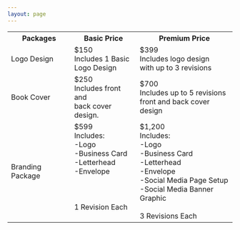 ```yaml
---
layout: page
---
```


</style>
<table class="tg">
  <tr>
    <th class="tg-0xaf">      Packages</th>
    <th class="tg-0xaf">      Basic Price<br></th>
    <th class="tg-0xaf">         Premium Price<br></th>
  </tr>
  <tr>
    <td class="tg-sjv5">Logo Design<br></td>
    <td class="tg-huh2">         $150<br> Includes 1 Basic <br>    Logo Design<br></td>
    <td class="tg-s6z2">$399<br>Includes logo design<br>with up to 3 revisions<br></td>
  </tr>
  <tr>
    <td class="tg-5y5n">Book Cover<br></td>
    <td class="tg-031e">          $250<br>Includes front and<br>back cover design.<br></td>
    <td class="tg-031e">                $700<br>Includes up to 5 revisions<br>front and back cover design<br></td>
  </tr>
  <tr>
    <td class="tg-sjv5">Branding Package<br></td>
    <td class="tg-s6z2">$599<br>Includes:<br>-Logo<br>-Business Card<br>-Letterhead<br>-Envelope<br><br><br><br>1 Revision Each<br><br></td>
    <td class="tg-s6z2">$1,200<br>Includes:<br>-Logo<br>-Business Card<br>-Letterhead<br>-Envelope<br>-Social Media Page Setup <br>-Social Media Banner Graphic<br><br>      3 Revisions Each<br></td>
  </tr>
</table>
